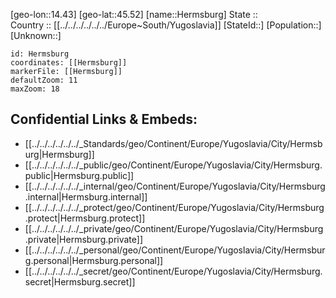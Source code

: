 ﻿---
location: [45.52,14.43] 
mapzoom: [7,12] 
mapmarker: city 
type: City
tags:
- geo/City


SpocWebEntityId: 30905
isDeleted: false
confidential: public

---
[geo-lon::14.43] 
[geo-lat::45.52] 
[name::Hermsburg] 
State ::  
Country :: [[../../../../../../Europe~South/Yugoslavia]] 
[StateId::] 
[Population::] 
[Unknown::] 


```leaflet
id: Hermsburg
coordinates: [[Hermsburg]] 
markerFile: [[Hermsburg]] 
defaultZoom: 11 
maxZoom: 18
```


## Confidential Links & Embeds: 
- [[../../../../../../_Standards/geo/Continent/Europe/Yugoslavia/City/Hermsburg|Hermsburg]] 
- [[../../../../../../_public/geo/Continent/Europe/Yugoslavia/City/Hermsburg.public|Hermsburg.public]] 
- [[../../../../../../_internal/geo/Continent/Europe/Yugoslavia/City/Hermsburg.internal|Hermsburg.internal]] 
- [[../../../../../../_protect/geo/Continent/Europe/Yugoslavia/City/Hermsburg.protect|Hermsburg.protect]] 
- [[../../../../../../_private/geo/Continent/Europe/Yugoslavia/City/Hermsburg.private|Hermsburg.private]] 
- [[../../../../../../_personal/geo/Continent/Europe/Yugoslavia/City/Hermsburg.personal|Hermsburg.personal]] 
- [[../../../../../../_secret/geo/Continent/Europe/Yugoslavia/City/Hermsburg.secret|Hermsburg.secret]] 
